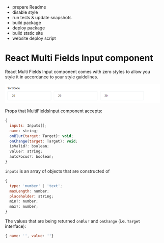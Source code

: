 - prepare Readme
- disable style
- run tests & update snapshots
- build package
- deploy package
- build static site
- website deploy script

# React Multi Fields Input component

React Multi Fields Input component comes with zero styles to allow you style it in accordance to your style guidelines.

![react-multi-fields-input component](/assets/rmfi-example.png)

Props that MultiFieldsInput component accepts:

```js static
{
  inputs: Inputs[];
  name: string;
  onBlur(target: Target): void;
  onChange(target: Target): void;
  isValid?: boolean;
  value?: string;
  autoFocus?: boolean;
}
```

`inputs` is an array of objects that are constructed of

```js static
{
  type: 'number' | 'text';
  maxLength: number;
  placeholder: string;
  min?: number;
  max?: number;
}
```

The values that are being returned `onBlur` and `onChange` (i.e. `Target` interface):

```js static
{ name: '', value: ''}
```
